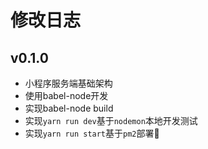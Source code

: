 
# 修改日志

## v0.1.0

* 小程序服务端基础架构
* 使用babel-node开发
* 实现babel-node build
* 实现`yarn run dev`基于`nodemon`本地开发测试
* 实现`yarn run start`基于`pm2`部署


